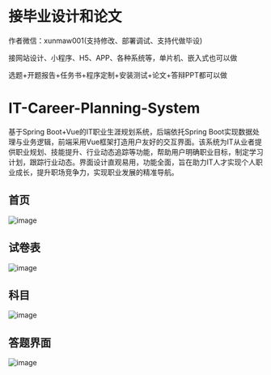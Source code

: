 # 接毕业设计和论文
作者微信：xunmaw001(支持修改、部署调试、支持代做毕设)

接网站设计、小程序、H5、APP、各种系统等，单片机、嵌入式也可以做

选题+开题报告+任务书+程序定制+安装测试+论文+答辩PPT都可以做
# IT-Career-Planning-System
基于Spring Boot+Vue的IT职业生涯规划系统，后端依托Spring Boot实现数据处理与业务逻辑，前端采用Vue框架打造用户友好的交互界面。该系统为IT从业者提供职业规划、技能提升、行业动态追踪等功能，帮助用户明确职业目标，制定学习计划，跟踪行业动态。界面设计直观易用，功能全面，旨在助力IT人才实现个人职业成长，提升职场竞争力，实现职业发展的精准导航。
## 首页
![image](https://github.com/user-attachments/assets/121d3d40-e08b-43c6-ae24-37f5ca66aca0)
## 试卷表
![image](https://github.com/user-attachments/assets/79a7f98c-8d45-4015-9cef-df9f95e9e988)
## 科目
![image](https://github.com/user-attachments/assets/41b2d6a0-468d-43ff-946b-152f816cea0d)
## 答题界面
![image](https://github.com/user-attachments/assets/f0e75a63-170e-4623-9c29-11a651cc9963)
